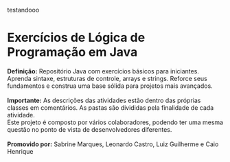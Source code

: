 testandooo
<h1>Exercícios de Lógica de Programação em Java</h1> 
<b>Definição:</b> Repositório Java com exercícios básicos para iniciantes. Aprenda sintaxe, estruturas de controle, arrays e strings. Reforce seus fundamentos e construa uma base sólida para projetos mais avançados.
<br>
<br>
<b>Importante:</b>
As descrições das atividades estão dentro das próprias classes em comentários. As pastas são divididas pela finalidade de cada atividade. 
<br>
Este projeto é composto por vários colaboradores, podendo ter uma mesma questão no ponto de vista de desenvolvedores diferentes. 
<br>
<br>
<b>Promovido por:</b> Sabrine Marques, Leonardo Castro, Luiz Guilherme e Caio Henrique
